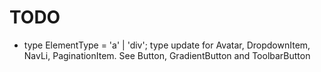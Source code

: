 # TODO

- type ElementType = 'a' | 'div'; type update for Avatar, DropdownItem, NavLi, PaginationItem. See Button, GradientButton and ToolbarButton

